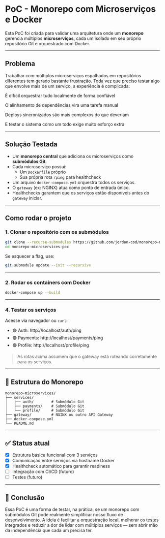 # PoC - Monorepo com Microserviços e Docker

Esta PoC foi criada para validar uma arquitetura onde um **monorepo** gerencia múltiplos **microserviços**, cada um isolado em seu próprio repositório Git e orquestrado com Docker.

---

## Problema

Trabalhar com múltiplos microserviços espalhados em repositórios diferentes tem gerado bastante frustração. Toda vez que preciso testar algo que envolve mais de um serviço, a experiência é complicada:

É difícil orquestrar tudo localmente de forma confiável

O alinhamento de dependências vira uma tarefa manual

Deploys sincronizados são mais complexos do que deveriam

E testar o sistema como um todo exige muito esforço extra

---

## Solução Testada

- Um **monorepo central** que adiciona os microserviços como **submódulos Git**.
- Cada microserviço possui:
  - Um `Dockerfile` próprio
  - Sua própria rota `/ping` para healthcheck
- Um arquivo `docker-compose.yml` orquestra todos os serviços.
- O `gateway` (ex: NGINX) atua como ponto de entrada único.
- Healthchecks garantem que os serviços estão disponíveis antes do `gateway` iniciar.

---

## Como rodar o projeto

### 1. Clonar o repositório com os submódulos

```bash
git clone --recurse-submodules https://github.com/jordan-cod/monorepo-microservices-poc
cd monorepo-microservices-poc
```

Se esquecer a flag, use:

```bash
git submodule update --init --recursive
```

---

### 2. Rodar os containers com Docker

```bash
docker-compose up --build
```

---

### 4. Testar os serviços

Acesse via navegador ou `curl`:

- 🟢 Auth: http://localhost/auth/ping
- 🟢 Payments: http://localhost/payments/ping
- 🟢 Profile: http://localhost/profile/ping

> As rotas acima assumem que o gateway está roteando corretamente para os serviços.

---

## 📁 Estrutura do Monorepo

```
monorepo-microservices/
├── services/
│   ├── auth/        # Submódulo Git
│   ├── payments/    # Submódulo Git
│   └── profile/     # Submódulo Git
├── gateway/         # NGINX ou outro API Gateway
├── docker-compose.yml
└── README.md
```

---

## ✅ Status atual

- [x] Estrutura básica funcional com 3 serviços
- [x] Comunicação entre serviços via hostname Docker
- [x] Healthcheck automático para garantir readiness
- [ ] Integração com CI/CD (futuro)
- [ ] Testes (futuro)

---

## 🧠 Conclusão

Essa PoC é uma forma de testar, na prática, se um monorepo com submódulos Git pode realmente simplificar nosso fluxo de desenvolvimento. A ideia é facilitar a orquestração local, melhorar os testes integrados e reduzir a dor de lidar com múltiplos serviços — sem abrir mão da independência que cada um precisa ter.